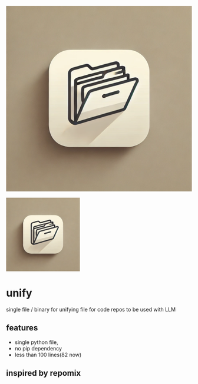 ![Unify Logo](https://github.com/muonium-ai/unify/blob/main/images/logo.png)


<img src="https://github.com/muonium-ai/unify/blob/main/images/logo.png" alt="Unify Logo" width="200"/>

# unify
single file / binary for unifying file for code repos to be used with LLM

## features
- single python file, 
- no pip dependency
- less than 100 lines(82 now)

## inspired by repomix